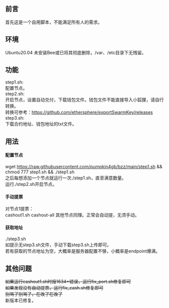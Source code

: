 ## 前言  
首先这是一个自用脚本，不能满足所有人的需求。


## 环境
Ubuntu20.04
未安装Bee或已将其彻底删除，/var、/etc目录下无残留。


## 功能
step1.sh:  
配置节点。  
step2.sh:  
开启节点，设置自动兑付，下载钱包文件。钱包文件不能直接导入小狐狸，请自行转换。  
转换可参考：https://github.com/ethersphere/exportSwarmKey/releases  
step3.sh:  
下载合约地址、钱包地址的txt文件。


## 用法
#### 配置节点
wget https://raw.githubusercontent.com/pumpkin4gb/bzz/main/step1.sh && chmod 777 step1.sh && ./step1.sh  
之后每想添加一个节点就运行一次./step1.sh，直至满意数量。  
运行./step2.sh开启节点。  
#### 手动提票  
对节点1提票：  
cashout1.sh cashout-all
其他节点同理。正常会自动提，无须手动。  
#### 获取地址  
./step3.sh  
如提示无step3.sh文件，手动下载step3.sh上传即可。  
若有获取的节点地址为空，大概率是服务器配置不够，小概率是endpoint爆满。


## 其他问题  
~~如果运行cashout1.sh时报1634+错误，运行fix_port.sh修复即可~~  
~~如果发现没有自动提票，运行fix_cash.sh修复即可~~  
~~别骂了别骂了，在改了在改了~~  
新版本已修复。

